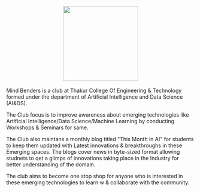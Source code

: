 <div align = 'center'>
  <img src="https://avatars.githubusercontent.com/u/109462938" width="200px">
</div>
<br/>
Mind Benders is a club at Thakur College Of Engineering & Technology formed under the department of Artificial Intelligence and Data Science (AI&DS).


The Club focus is to improve awareness about emerging technologies like Artificial Intelligence/Data Science/Machine Learning by conducting Workshops & Seminars for same. 

The Club also maintans a monthly blog titled "This Month in AI" for students to keep them updated with Latest innovations & breakthroughs in these Emerging spaces. The blogs cover news in byte-sized format allowing studnets to qet a glimps of innovations taking place in the Industry for better understanding of the domain.

The club aims to become one stop shop for anyone who is interested in these emerging technologies to learn w & collaborate with the community.
